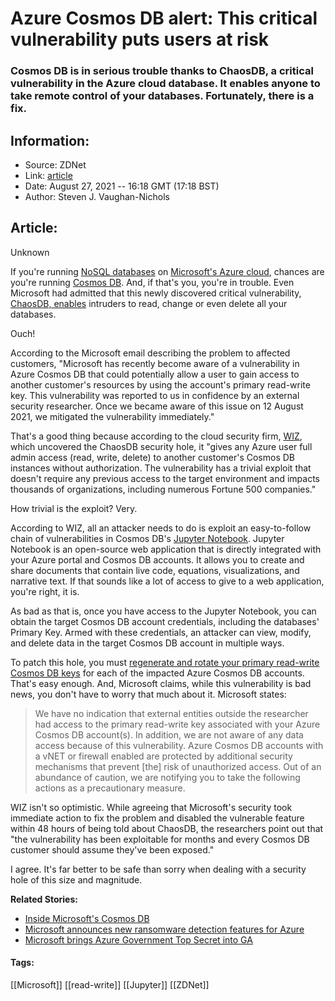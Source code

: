 # Azure Cosmos DB alert: This critical vulnerability puts users at risk
### Cosmos DB is in serious trouble thanks to ChaosDB, a critical vulnerability in the Azure cloud database. It enables anyone to take remote control of your databases. Fortunately, there is a fix.

## Information:
+ Source: ZDNet
+ Link: [article](https://www.zdnet.com/article/azure-cosmos-db-alert-critical-vulnerability-puts-users-at-risk/)
+ Date: August 27, 2021 -- 16:18 GMT (17:18 BST)
+ Author: Steven J. Vaughan-Nichols


## Article:
Unknown

If you're running [NoSQL databases](https://www.zdnet.com/article/rdbms-vs-nosql-how-do-you-pick/) on [Microsoft's Azure cloud](https://azure.microsoft.com/en-us/), chances are you're running [Cosmos DB](https://azure.microsoft.com/en-us/services/cosmos-db/). And, if that's you, you're in trouble. Even Microsoft had admitted that this newly discovered critical vulnerability, [ChaosDB, enables](https://chaosdb.wiz.io/) intruders to read, change or even delete all your databases. 


Ouch! 

According to the Microsoft email describing the problem to affected customers, "Microsoft has recently become aware of a vulnerability in Azure Cosmos DB that could potentially allow a user to gain access to another customer's resources by using the account's primary read-write key. This vulnerability was reported to us in confidence by an external security researcher. Once we became aware of this issue on 12 August 2021, we mitigated the vulnerability immediately." 

That's a good thing because according to the cloud security firm, [WIZ](https://www.wiz.io/), which uncovered the ChaosDB security hole, it "gives any Azure user full admin access (read, write, delete) to another customer's Cosmos DB instances without authorization. The vulnerability has a trivial exploit that doesn't require any previous access to the target environment and impacts thousands of organizations, including numerous Fortune 500 companies." 

How trivial is the exploit? Very.  

According to WIZ, all an attacker needs to do is exploit an easy-to-follow chain of vulnerabilities in Cosmos DB's [Jupyter Notebook](https://jupyter.org/). Jupyter Notebook is an open-source web application that is directly integrated with your Azure portal and Cosmos DB accounts. It allows you to create and share documents that contain live code, equations, visualizations, and narrative text. If that sounds like a lot of access to give to a web application, you're right, it is.  

As bad as that is, once you have access to the Jupyter Notebook, you can obtain the target Cosmos DB account credentials, including the databases' Primary Key. Armed with these credentials, an attacker can view, modify, and delete data in the target Cosmos DB account in multiple ways.  






To patch this hole, you must [regenerate and rotate your primary read-write Cosmos DB keys](https://docs.microsoft.com/en-us/azure/cosmos-db/secure-access-to-data?tabs=using-primary-key#primary-keys) for each of the impacted Azure Cosmos DB accounts. That's easy enough. And, Microsoft claims, while this vulnerability is bad news, you don't have to worry that much about it. Microsoft states: 


> We have no indication that external entities outside the researcher had access to the primary read-write key associated with your Azure Cosmos DB account(s). In addition, we are not aware of any data access because of this vulnerability. Azure Cosmos DB accounts with a vNET or firewall enabled are protected by additional security mechanisms that prevent [the] risk of unauthorized access. Out of an abundance of caution, we are notifying you to take the following actions as a precautionary measure.
> 
> 

WIZ isn't so optimistic. While agreeing that Microsoft's security took immediate action to fix the problem and disabled the vulnerable feature within 48 hours of being told about ChaosDB, the researchers point out that "the vulnerability has been exploitable for months and every Cosmos DB customer should assume they've been exposed." 

I agree. It's far better to be safe than sorry when dealing with a security hole of this size and magnitude. 

**Related Stories:** 

* [Inside Microsoft's Cosmos DB](https://www.zdnet.com/article/inside-cosmos-db/)
* [Microsoft announces new ransomware detection features for Azure](https://www.zdnet.com/article/microsoft-announces-new-ransomware-detection-features-for-azure/)
* [Microsoft brings Azure Government Top Secret into GA](https://www.zdnet.com/article/microsoft-brings-azure-government-top-secret-into-ga/)





#### Tags:
[[Microsoft]] [[read-write]] [[Jupyter]] [[ZDNet]]
